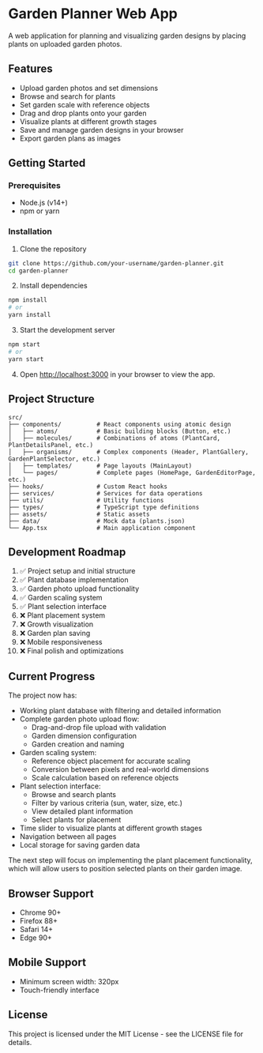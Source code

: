 # Garden Planner Web App

A web application for planning and visualizing garden designs by placing plants on uploaded garden photos.

## Features

- Upload garden photos and set dimensions
- Browse and search for plants
- Set garden scale with reference objects
- Drag and drop plants onto your garden
- Visualize plants at different growth stages
- Save and manage garden designs in your browser
- Export garden plans as images

## Getting Started

### Prerequisites

- Node.js (v14+)
- npm or yarn

### Installation

1. Clone the repository
```bash
git clone https://github.com/your-username/garden-planner.git
cd garden-planner
```

2. Install dependencies
```bash
npm install
# or
yarn install
```

3. Start the development server
```bash
npm start
# or
yarn start
```

4. Open [http://localhost:3000](http://localhost:3000) in your browser to view the app.

## Project Structure

```
src/
├── components/          # React components using atomic design
│   ├── atoms/           # Basic building blocks (Button, etc.)
│   ├── molecules/       # Combinations of atoms (PlantCard, PlantDetailsPanel, etc.)
│   ├── organisms/       # Complex components (Header, PlantGallery, GardenPlantSelector, etc.)
│   ├── templates/       # Page layouts (MainLayout)
│   └── pages/           # Complete pages (HomePage, GardenEditorPage, etc.)
├── hooks/               # Custom React hooks
├── services/            # Services for data operations
├── utils/               # Utility functions
├── types/               # TypeScript type definitions
├── assets/              # Static assets
├── data/                # Mock data (plants.json)
└── App.tsx              # Main application component
```

## Development Roadmap

1. ✅ Project setup and initial structure
2. ✅ Plant database implementation 
3. ✅ Garden photo upload functionality
4. ✅ Garden scaling system
5. ✅ Plant selection interface
6. ❌ Plant placement system
7. ❌ Growth visualization
8. ❌ Garden plan saving
9. ❌ Mobile responsiveness
10. ❌ Final polish and optimizations

## Current Progress

The project now has:

- Working plant database with filtering and detailed information
- Complete garden photo upload flow:
  - Drag-and-drop file upload with validation
  - Garden dimension configuration
  - Garden creation and naming
- Garden scaling system:
  - Reference object placement for accurate scaling
  - Conversion between pixels and real-world dimensions
  - Scale calculation based on reference objects
- Plant selection interface:
  - Browse and search plants
  - Filter by various criteria (sun, water, size, etc.)
  - View detailed plant information
  - Select plants for placement
- Time slider to visualize plants at different growth stages
- Navigation between all pages
- Local storage for saving garden data

The next step will focus on implementing the plant placement functionality, which will allow users to position selected plants on their garden image.

## Browser Support

- Chrome 90+
- Firefox 88+
- Safari 14+
- Edge 90+

## Mobile Support

- Minimum screen width: 320px
- Touch-friendly interface

## License

This project is licensed under the MIT License - see the LICENSE file for details.